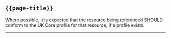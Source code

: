 ## <code>{{page-title}}</code>

Where possible, it is expected that the resource being referenced SHOULD conform to the UK Core profile for that resource, if a profile exists.

--- 